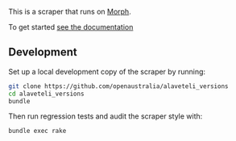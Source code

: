 This is a scraper that runs on [Morph](https://morph.io).

To get started [see the documentation](https://morph.io/documentation)

## Development

Set up a local development copy of the scraper by running:

``` bash
git clone https://github.com/openaustralia/alaveteli_versions
cd alaveteli_versions
bundle
```

Then run regression tests and audit the scraper style with:

``` bash
bundle exec rake
```
